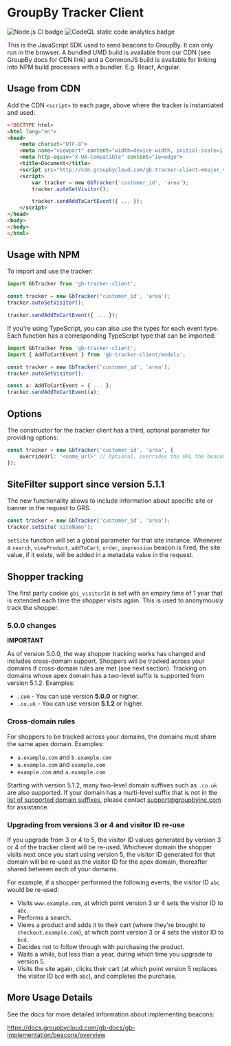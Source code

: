 # GroupBy Tracker Client

![Node.js CI badge](https://github.com/groupby/gb-tracker-client/actions/workflows/node.js.yml/badge.svg)
![CodeQL static code analytics badge](https://github.com/groupby/gb-tracker-client/actions/workflows/codeql-analysis.yml/badge.svg)

This is the JavaScript SDK used to send beacons to GroupBy. It can only run in the browser. A bundled UMD build is available from our CDN (see GroupBy docs for CDN link) and a CommonJS build is available for linking into NPM build processes with a bundler. E.g. React, Angular.

## Usage from CDN

Add the CDN `<script>` to each page, above where the tracker is instantiated and used:

```html
<!DOCTYPE html>
<html lang="en">
<head>
    <meta charset="UTF-8">
    <meta name="viewport" content="width=device-width, initial-scale=1.0">
    <meta http-equiv="X-UA-Compatible" content="ie=edge">
    <title>Document</title>
    <script src="http://cdn.groupbycloud.com/gb-tracker-client-<major_version>.min.js"></script>
    <script>
        var tracker = new GbTracker('customer_id', 'area');
        tracker.autoSetVisitor();

        tracker.sendAddToCartEvent({ ... });
    </script>
</head>
<body>
</body>
</html>
```

## Usage with NPM

To import and use the tracker:

```javascript
import GbTracker from 'gb-tracker-client';

const tracker = new GbTracker('customer_id', 'area');
tracker.autoSetVisitor();

tracker.sendAddToCartEvent({ ... });
```

If you're using TypeScript, you can also use the types for each event type. Each
function has a corresponding TypeScript type that can be imported:

```typescript
import GbTracker from 'gb-tracker-client';
import { AddToCartEvent } from 'gb-tracker-client/models';

const tracker = new GbTracker('customer_id', 'area');
tracker.autoSetVisitor();

const a: AddToCartEvent = { ... };
tracker.sendAddToCartEvent(a);
```

## Options

The constructor for the tracker client has a third, optional parameter for providing options:

```typescript
const tracker = new GbTracker('customer_id', 'area', {
    overrideUrl: '<some_url>' // Optional, overrides the URL the beacon is sent to. Useful for testing.
});
```

## SiteFilter support since version 5.1.1
The new functionality allows to include information about specific site or banner in the request to GRS.

```typescript
const tracker = new GbTracker('customer_id', 'area');
tracker.setSite('siteName');
```

`setSite` function will set a global parameter for that site instance.
Whenever a `search`, `viewProduct`, `addToCart`, `order`, `impression` beacon is fired, the site value, if it exists, will be added in a metadata value in the request.

## Shopper tracking

The first party cookie `gbi_visitorId` is set with an empiry time of 1 year that is extended each time the shopper visits again. This is used to anonymously track the shopper.

### 5.0.0 changes

**IMPORTANT**

As of version 5.0.0, the way shopper tracking works has changed and includes cross-domain support. Shoppers will be tracked across your domains if cross-domain rules are met (see next section). Tracking on domains whose apex domain has a two-level suffix is supported from version 5.1.2. Examples:

- `.com` -  You can use version **5.0.0** or higher.
- `.co.uk` - You can use version **5.1.2** or higher.

### Cross-domain rules

For shoppers to be tracked across your domains, the domains must share the same apex domain. Examples:
  
- `a.example.com` and `b.example.com`
- `a.example.com` and `example.com`
- `example.com` and `a.example.com`

Starting with version 5.1.2, many two-level domain suffixes such as `.co.uk` are also supported.
If your domain has a multi-level suffix that is not in the [list of supported domain suffixes](src/slds.ts), please contact support@groupbyinc.com for assistance.

### Upgrading from versions 3 or 4 and visitor ID re-use

If you upgrade from 3 or 4 to 5, the visitor ID values generated by version 3 or 4 of the tracker client will be re-used. Whichever domain the shopper visits next once you start using version 5, the visitor ID generated for that domain will be re-used as the visitor ID for the apex domain, thereafter shared between each of your domains.

For example, if a shopper performed the following events, the visitor ID `abc` would be re-used:

- Visits `www.example.com`, at which point version 3 or 4 sets the visitor ID to `abc`.
- Performs a search.
- Views a product and adds it to their cart (where they're brought to `checkout.example.com`), at which point version 3 or 4 sets the visitor ID to `bcd`.
- Decides not to follow through with purchasing the product.
- Waits a while, but less than a year, during which time you upgrade to version 5.
- Visits the site again, clicks their cart (at which point version 5 replaces the visitor ID `bcd` with `abc`), and completes the purchase.

## More Usage Details

See the docs for more detailed information about implementing beacons:

https://docs.groupbycloud.com/gb-docs/gb-implementation/beacons/overview
